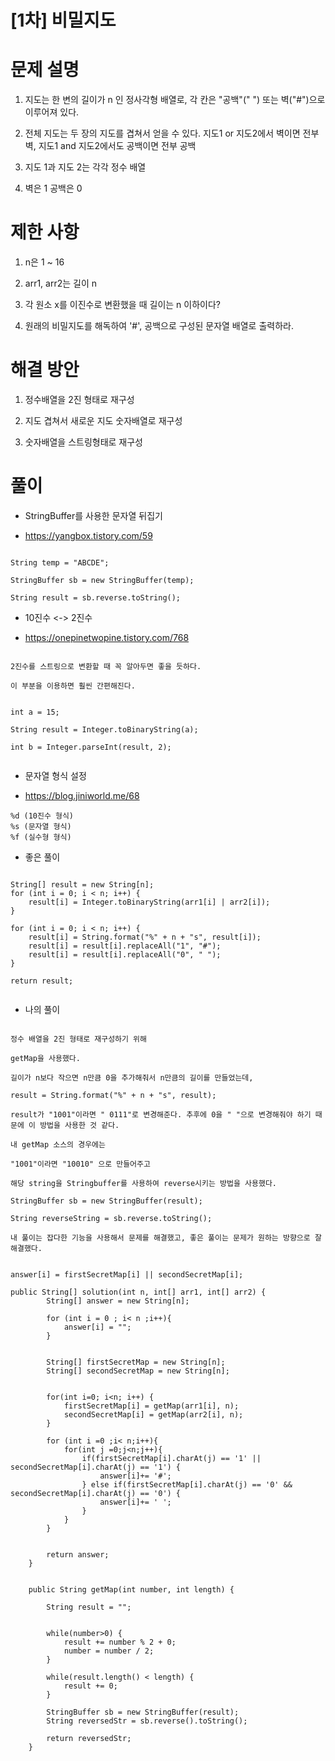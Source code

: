# [1차] 비밀지도

# 문제 설명

1. 지도는 한 변의 길이가 n 인 정사각형 배열로, 각 칸은 "공백"(" ") 또는 벽("#")으로 이루어져 있다.

2. 전체 지도는 두 장의 지도를 겹쳐서 얻을 수 있다. 지도1 or 지도2에서 벽이면 전부 벽, 지도1 and 지도2에서도 공백이면 전부 공백

3. 지도 1과 지도 2는 각각 정수 배열

4. 벽은 1 공백은 0 

# 제한 사항

1. n은 1 ~ 16

2. arr1, arr2는 길이 n

3. 각 원소 x를 이진수로 변환했을 때 길이는 n 이하이다?

4. 원래의 비밀지도를 해독하여 '#', 공백으로 구성된 문자열 배열로 출력하라.

# 해결 방안

1. 정수배열을 2진 형태로 재구성

1. 지도 겹쳐서 새로운 지도 숫자배열로 재구성

2. 숫자배열을 스트링형태로 재구성

# 풀이

- StringBuffer를 사용한 문자열 뒤집기

- https://yangbox.tistory.com/59

```

String temp = "ABCDE";

StringBuffer sb = new StringBuffer(temp);

String result = sb.reverse.toString();

```

- 10진수 <-> 2진수

- https://onepinetwopine.tistory.com/768

```

2진수를 스트링으로 변환할 때 꼭 알아두면 좋을 듯하다.

이 부분을 이용하면 훨씬 간편해진다.


int a = 15;

String result = Integer.toBinaryString(a);

int b = Integer.parseInt(result, 2);


```

- 문자열 형식 설정

- https://blog.jiniworld.me/68

```
%d (10진수 형식)
%s (문자열 형식)
%f (실수형 형식)

```

- 좋은 풀이

```

String[] result = new String[n];
for (int i = 0; i < n; i++) {
    result[i] = Integer.toBinaryString(arr1[i] | arr2[i]);
}

for (int i = 0; i < n; i++) {
    result[i] = String.format("%" + n + "s", result[i]);
    result[i] = result[i].replaceAll("1", "#");
    result[i] = result[i].replaceAll("0", " ");
}

return result;


```

- 나의 풀이

```

정수 배열을 2진 형태로 재구성하기 위해

getMap을 사용했다.

길이가 n보다 작으면 n만큼 0을 추가해줘서 n만큼의 길이를 만들었는데,

result = String.format("%" + n + "s", result);

result가 "1001"이라면 " 0111"로 변경해준다. 추후에 0을 " "으로 변경해줘야 하기 때문에 이 방법을 사용한 것 같다.

내 getMap 소스의 경우에는 

"1001"이라면 "10010" 으로 만들어주고

해당 string을 Stringbuffer를 사용하여 reverse시키는 방법을 사용했다.

StringBuffer sb = new StringBuffer(result);

String reverseString = sb.reverse.toString();

내 풀이는 잡다한 기능을 사용해서 문제를 해결했고, 좋은 풀이는 문제가 원하는 방향으로 잘 해결했다.


answer[i] = firstSecretMap[i] || secondSecretMap[i];

public String[] solution(int n, int[] arr1, int[] arr2) {
        String[] answer = new String[n];
        
        for (int i = 0 ; i< n ;i++){
            answer[i] = "";
        }
        
        
        String[] firstSecretMap = new String[n];
        String[] secondSecretMap = new String[n];
        
        
        for(int i=0; i<n; i++) {
            firstSecretMap[i] = getMap(arr1[i], n);
            secondSecretMap[i] = getMap(arr2[i], n);
        }
        
        for (int i =0 ;i< n;i++){
            for(int j =0;j<n;j++){
                if(firstSecretMap[i].charAt(j) == '1' || secondSecretMap[i].charAt(j) == '1') {
                    answer[i]+= '#';
                } else if(firstSecretMap[i].charAt(j) == '0' && secondSecretMap[i].charAt(j) == '0') {
                    answer[i]+= ' ';
                }
            }
        }
        
        
        return answer;
    }
    
    
    public String getMap(int number, int length) {
        
        String result = "";
        
        
        while(number>0) {
            result += number % 2 + 0;
            number = number / 2;
        }

        while(result.length() < length) {
            result += 0;
        }

        StringBuffer sb = new StringBuffer(result);
        String reversedStr = sb.reverse().toString();

        return reversedStr;
    }

```